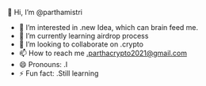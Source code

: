 👋 Hi, I’m @parthamistri
- 👀 I’m interested in .new Idea, which can brain feed me.
- 🌱 I’m currently learning airdrop process
- 💞️ I’m looking to collaborate on .crypto
- 📫 How to reach me .parthacrypto2021@gmail.com
- 😄 Pronouns: .I
- ⚡ Fun fact: .Still learning

<!---
parthamistri/parthamistri is a ✨ special ✨ repository because its `README.md` (this file) appears on your GitHub profile.
You can click the Preview link to take a look at your changes.
--->
